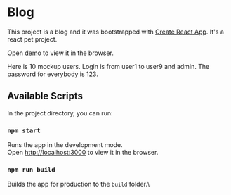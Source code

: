 # Blog

This project is a blog and it was bootstrapped with [Create React App](https://github.com/facebook/create-react-app). It's a react pet project.

Open [demo](http://localhost:3000) to view it in the browser.

Here is 10 mockup users. Login is from user1 to user9 and admin. The password for everybody is 123.

## Available Scripts

In the project directory, you can run:

### `npm start`

Runs the app in the development mode.\
Open [http://localhost:3000](http://localhost:3000) to view it in the browser.

### `npm run build`

Builds the app for production to the `build` folder.\
